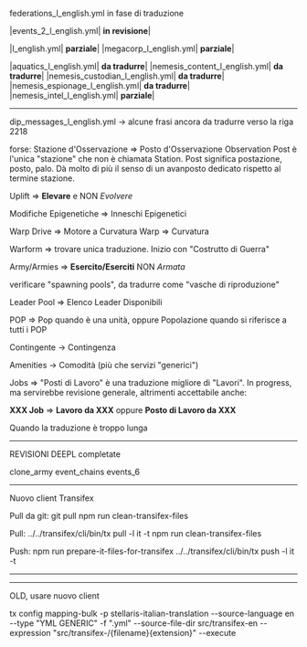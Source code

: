 federations_l_english.yml in fase di traduzione

|events_2_l_english.yml| **in revisione**|

|l_english.yml| **parziale**|
|megacorp_l_english.yml| **parziale**|

|aquatics_l_english.yml| **da tradurre**|
|nemesis_content_l_english.yml| **da tradurre**|
|nemesis_custodian_l_english.yml| **da tradurre**|
|nemesis_espionage_l_english.yml| **da tradurre**|
|nemesis_intel_l_english.yml| **parziale**|

------------------------------

dip_messages_l_english.yml -> alcune frasi ancora da tradurre verso la riga 2218

forse: Stazione d'Osservazione => Posto d'Osservazione
Observation Post è l'unica "stazione" che non è chiamata Station. Post significa postazione, posto, palo. Dà molto di più il senso di un avanposto dedicato rispetto al termine stazione.

Uplift => **Elevare** e NON *Evolvere*

Modifiche Epigenetiche => Inneschi Epigenetici

Warp Drive => Motore a Curvatura
Warp => Curvatura

Warform => trovare unica traduzione. Inizio con "Costrutto di Guerra"

Army/Armies => **Esercito/Eserciti** NON *Armata*

verificare "spawning pools", da tradurre come "vasche di riproduzione"

Leader Pool => Elenco Leader Disponibili

POP => Pop quando è una unità, oppure Popolazione quando si riferisce a tutti i POP

Contingente -> Contingenza

Amenities -> Comodità (più che servizi "generici")

Jobs => "Posti di Lavoro" è una traduzione migliore di "Lavori". In progress, ma servirebbe revisione generale, altrimenti accettabile anche:

**XXX Job** => **Lavoro da XXX** oppure **Posto di Lavoro da XXX**

Quando la traduzione è troppo lunga

----------------------------------------
REVISIONI DEEPL completate

clone_army
event_chains
events_6

----------------------------
Nuovo client Transifex

Pull da git:
git pull
npm run clean-transifex-files

Pull:
../../transifex/cli/bin/tx pull -l it -t
npm run clean-transifex-files

Push:
npm run prepare-it-files-for-transifex
../../transifex/cli/bin/tx push -l it -t

----------------------------





-----------------------------
OLD, usare nuovo client

tx config mapping-bulk -p stellaris-italian-translation --source-language en --type "YML GENERIC" -f ".yml" --source-file-dir src/transifex-en --expression "src/transifex-<lang>/{filename}{extension}" --execute